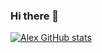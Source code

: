 ### Hi there 👋

[![Alex GitHub stats](https://github-readme-stats.vercel.app/api?username=boicualexandru)](https://github.com/boicualexandru/github-readme-stats)

<!--
**boicualexandru/boicualexandru** is a ✨ _special_ ✨ repository because its `README.md` (this file) appears on your GitHub profile.

Here are some ideas to get you started:

- 🔭 I’m currently working on ...
- 🌱 I’m currently learning ...
- 👯 I’m looking to collaborate on ...
- 🤔 I’m looking for help with ...
- 💬 Ask me about ...
- 📫 How to reach me: ...
- 😄 Pronouns: ...
- ⚡ Fun fact: ...
-->
